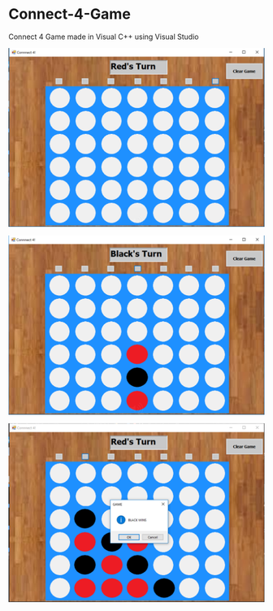 # Connect-4-Game
Connect 4 Game made in Visual C++ using Visual Studio

![image](https://github.com/SwathiParthibha/Connect-4-Game/blob/master/Pictures/c4-1.PNG)

![image](https://github.com/SwathiParthibha/Connect-4-Game/blob/master/Pictures/c4-2.PNG)

![image](https://github.com/SwathiParthibha/Connect-4-Game/blob/master/Pictures/c4-3.PNG)
